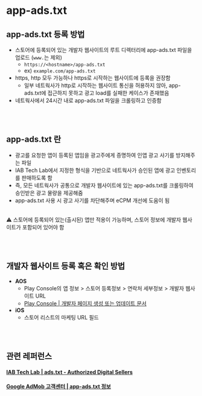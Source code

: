 # app-ads.txt

## app-ads.txt 등록 방법
- 스토어에 등록되어 있는 개발자 웹사이트의 루트 디렉터리에 app-ads.txt 파일을 업로드 (`www.`는 제외)
  - `https://<hostname>/app-ads.txt`
  - ex) `example.com/app-ads.txt`
- https, http 모두 가능하나 https로 시작하는 웹사이트에 등록을 권장함
  - 일부 네트웍사가 http로 시작하는 웹사이트 통신을 허용하지 않아, app-ads.txt에 접근하지 못하고 광고 load를 실패한 케이스가 존재했음
- 네트웍사에서 24시간 내로 app-ads.txt 파일을 크롤링하고 인증함

<br></br>

## app-ads.txt 란
- 광고를 요청한 앱이 등록된 앱임을 광고주에게 증명하여 인앱 광고 사기를 방지해주는 파일
- IAB Tech Lab에서 지정한 형식을 기반으로 네트웍사가 승인된 앱에 광고 인벤토리를 판매하도록 함
- 즉, 모든 네트웍사가 공통으로 개발자 웹사이트에 있는 app-ads.txt를 크롤링하여 승인받은 광고 물량을 제공해줌
- app-ads.txt 사용 시 광고 사기를 차단해주며 eCPM 개선에 도움이 됨
 
<br>

<aside>
⚠️ 스토어에 등록되어 있는(출시된) 앱만 적용이 가능하며,
스토어 정보에 개발자 웹사이트가 포함되어 있어야 함
</aside>

<br></br>

## 개발자 웹사이트 등록 혹은 확인 방법
- **AOS**
  - Play Console의 앱 정보 > 스토어 등록정보 > 연락처 세부정보 > 개발자 웹사이트 URL
  - [Play Console | 개발자 페이지 생성 또는 업데이트 문서](https://support.google.com/googleplay/android-developer/answer/9873827?hl=ko)
- **iOS**
  - 스토어 리스트의 마케팅 URL 필드

<br></br>

## 관련 레퍼런스
#### [IAB Tech Lab | ads.txt - Authorized Digital Sellers](https://iabtechlab.com/ads-txt/)
#### [Google AdMob 고객센터 | app-ads.txt 정보](https://support.google.com/admob/answer/9787936?hl=ko&ref_topic=7384409&sjid=15160708219461390133-AP#)
